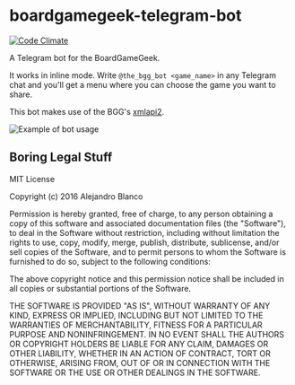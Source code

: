 # boardgamegeek-telegram-bot

[![Code Climate](https://codeclimate.com/github/ablanco/boardgamegeek-telegram-bot/badges/gpa.svg)](https://codeclimate.com/github/ablanco/boardgamegeek-telegram-bot)

A Telegram bot for the BoardGameGeek.

It works in inline mode. Write `@the_bgg_bot <game_name>` in any Telegram chat
and you'll get a menu where you can choose the game you want to share.

This bot makes use of the BGG's
[xmlapi2](https://boardgamegeek.com/wiki/page/BGG_XML_API2).

![Example of bot usage](http://i.imgur.com/Tirb9Dv.gif)

## Boring Legal Stuff

MIT License

Copyright (c) 2016 Alejandro Blanco

Permission is hereby granted, free of charge, to any person obtaining a copy
of this software and associated documentation files (the "Software"), to deal
in the Software without restriction, including without limitation the rights
to use, copy, modify, merge, publish, distribute, sublicense, and/or sell
copies of the Software, and to permit persons to whom the Software is
furnished to do so, subject to the following conditions:

The above copyright notice and this permission notice shall be included in all
copies or substantial portions of the Software.

THE SOFTWARE IS PROVIDED "AS IS", WITHOUT WARRANTY OF ANY KIND, EXPRESS OR
IMPLIED, INCLUDING BUT NOT LIMITED TO THE WARRANTIES OF MERCHANTABILITY,
FITNESS FOR A PARTICULAR PURPOSE AND NONINFRINGEMENT. IN NO EVENT SHALL THE
AUTHORS OR COPYRIGHT HOLDERS BE LIABLE FOR ANY CLAIM, DAMAGES OR OTHER
LIABILITY, WHETHER IN AN ACTION OF CONTRACT, TORT OR OTHERWISE, ARISING FROM,
OUT OF OR IN CONNECTION WITH THE SOFTWARE OR THE USE OR OTHER DEALINGS IN THE
SOFTWARE.
